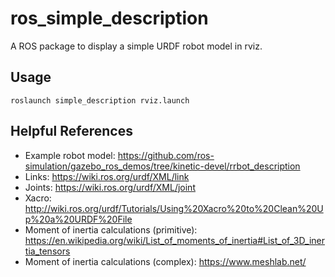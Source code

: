# ros_simple_description
A ROS package to display a simple URDF robot model in rviz.

## Usage
```
roslaunch simple_description rviz.launch
```

## Helpful References
- Example robot model: https://github.com/ros-simulation/gazebo_ros_demos/tree/kinetic-devel/rrbot_description
- Links: https://wiki.ros.org/urdf/XML/link
- Joints: https://wiki.ros.org/urdf/XML/joint
- Xacro: http://wiki.ros.org/urdf/Tutorials/Using%20Xacro%20to%20Clean%20Up%20a%20URDF%20File
- Moment of inertia calculations (primitive): https://en.wikipedia.org/wiki/List_of_moments_of_inertia#List_of_3D_inertia_tensors
- Moment of inertia calculations (complex): https://www.meshlab.net/
